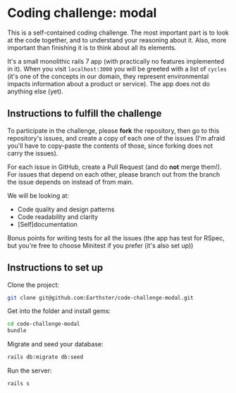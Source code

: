 # Coding challenge: modal

This is a self-contained coding challenge. The most important part is to look at the code together, and to understand your reasoning about it. Also, more important than finishing it is to think about all its elements.

It's a small monolithic rails 7 app (with practically no features implemented in it). When you visit `localhost:3000` you will be greeted with a list of `cycles` (it's one of the concepts in our domain, they represent environmental impacts information about a product or service). The app does not do anything else (yet).

## Instructions to fulfill the challenge

To participate in the challenge, please **fork** the repository, then go to this repository's issues, and create a copy of each one of the issues (I'm afraid you'll have to copy-paste the contents of those, since forking does not carry the issues).

For each issue in GitHub, create a Pull Request (and do **not** merge them!). For issues that depend on each other, please branch out from the branch the issue depends on instead of from main.

We will be looking at:

 * Code quality and design patterns
 * Code readability and clarity
 * [Self]documentation

Bonus points for writing tests for all the issues (the app has test for RSpec, but you're free to choose Minitest if you prefer (it's also set up))

## Instructions to set up

Clone the project:
```bash
git clone git@github.com:Earthster/code-challenge-modal.git
```

Get into the folder and install gems:
```bash
cd code-challenge-modal
bundle
```

Migrate and seed your database:
```bash
rails db:migrate db:seed
```

Run the server:
```bash
rails s
```

